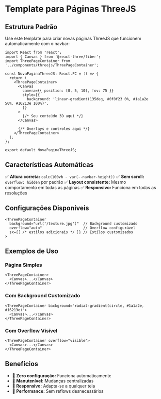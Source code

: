 # Template para Páginas ThreeJS

## Estrutura Padrão

Use este template para criar novas páginas ThreeJS que funcionem automaticamente com o navbar:

```tsx
import React from 'react';
import { Canvas } from '@react-three/fiber';
import ThreePageContainer from '../components/threejs/ThreePageContainer';

const NovaPaginaThreeJS: React.FC = () => {
  return (
    <ThreePageContainer>
      <Canvas
        camera={{ position: [0, 5, 10], fov: 75 }}
        style={{
          background: 'linear-gradient(135deg, #0f0f23 0%, #1a1a2e 50%, #16213e 100%)',
        }}
      >
        {/* Seu conteúdo 3D aqui */}
      </Canvas>
      
      {/* Overlays e controles aqui */}
    </ThreePageContainer>
  );
};

export default NovaPaginaThreeJS;
```

## Características Automáticas

✅ **Altura correta:** `calc(100vh - var(--navbar-height))`
✅ **Sem scroll:** `overflow: hidden` por padrão
✅ **Layout consistente:** Mesmo comportamento em todas as páginas
✅ **Responsivo:** Funciona em todas as resoluções

## Configurações Disponíveis

```tsx
<ThreePageContainer
  background="url('/texture.jpg')"  // Background customizado
  overflow="auto"                   // Overflow configurável
  sx={{ /* estilos adicionais */ }} // Estilos customizados
>
```

## Exemplos de Uso

### Página Simples
```tsx
<ThreePageContainer>
  <Canvas>...</Canvas>
</ThreePageContainer>
```

### Com Background Customizado
```tsx
<ThreePageContainer background="radial-gradient(circle, #1a1a2e, #16213e)">
  <Canvas>...</Canvas>
</ThreePageContainer>
```

### Com Overflow Visível
```tsx
<ThreePageContainer overflow="visible">
  <Canvas>...</Canvas>
</ThreePageContainer>
```

## Benefícios

- 🎯 **Zero configuração:** Funciona automaticamente
- 🔧 **Manutenível:** Mudanças centralizadas
- 📱 **Responsivo:** Adapta-se a qualquer tela
- 🚀 **Performance:** Sem reflows desnecessários 